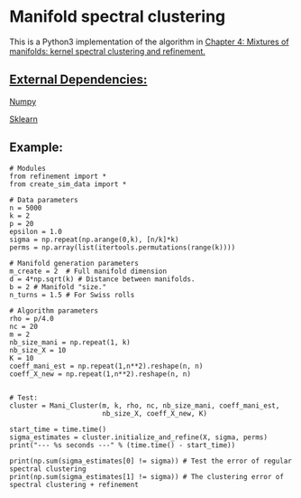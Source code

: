 # Manifold spectral clustering

This is a Python3 implementation of the algorithm in <a href="https://github.com/nataliedoss/Thesis/main.pdf" download>Chapter 4: Mixtures of manifolds: kernel spectral clustering and refinement.


## External Dependencies:
[Numpy](http://numpy.org/)

[Sklearn](https://scikit-learn.org/stable/)


## Example:

```
# Modules
from refinement import * 
from create_sim_data import * 

# Data parameters
n = 5000
k = 2
p = 20
epsilon = 1.0 
sigma = np.repeat(np.arange(0,k), [n/k]*k)
perms = np.array(list(itertools.permutations(range(k))))

# Manifold generation parameters
m_create = 2  # Full manifold dimension
d = 4*np.sqrt(k) # Distance between manifolds.
b = 2 # Manifold "size."
n_turns = 1.5 # For Swiss rolls

# Algorithm parameters
rho = p/4.0
nc = 20 
m = 2 
nb_size_mani = np.repeat(1, k)
nb_size_X = 10
K = 10 
coeff_mani_est = np.repeat(1,n**2).reshape(n, n)
coeff_X_new = np.repeat(1,n**2).reshape(n, n)


# Test:
cluster = Mani_Cluster(m, k, rho, nc, nb_size_mani, coeff_mani_est,
                       nb_size_X, coeff_X_new, K)

start_time = time.time()
sigma_estimates = cluster.initialize_and_refine(X, sigma, perms)
print("--- %s seconds ---" % (time.time() - start_time))

print(np.sum(sigma_estimates[0] != sigma)) # Test the error of regular spectral clustering
print(np.sum(sigma_estimates[1] != sigma)) # The clustering error of spectral clustering + refinement


```
